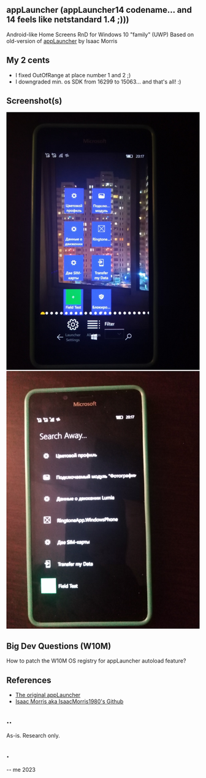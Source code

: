 ## appLauncher (appLauncher14 codename... and 14 feels like netstandard 1.4 ;)))

Android-like Home Screens RnD for Windows 10 "family" (UWP)
Based on old-version of [appLauncher](https://github.com/IsaacMorris1980) by Isaac Morris

## My 2 cents
- I fixed OutOfRange at place number 1 and 2 ;)
- I downgraded min. os SDK from 16299 to 15063... and that's all! :) 

## Screenshot(s)
![](images/shot1.png)
![](images/shot2.png)

## Big Dev Questions (W10M)
How to patch the W10M OS registry for appLauncher autoload feature?   

## References
- [The original appLauncher](https://github.com/IsaacMorris1980/appLauncher)
- [Isaac Morris aka IsaacMorris1980's Github](https://github.com/IsaacMorris1980)

## ..
As-is. Research only.

## .
-- me 2023
